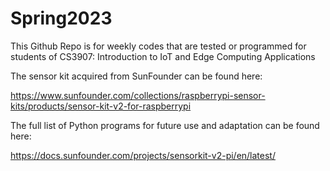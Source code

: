 # Spring2023
This Github Repo is for weekly codes that are tested or programmed for students of CS3907: Introduction to IoT and Edge Computing Applications

The sensor kit acquired from SunFounder can be found here:

https://www.sunfounder.com/collections/raspberrypi-sensor-kits/products/sensor-kit-v2-for-raspberrypi

The full list of Python programs for future use and adaptation can be found here:

https://docs.sunfounder.com/projects/sensorkit-v2-pi/en/latest/
